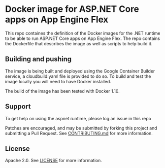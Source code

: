 # Docker image for ASP.NET Core apps on App Engine Flex
This repo containes the definition of the Docker images for the .NET runtime to be able to run ASP.NET Core apps on App Engine Flex. The repo contains the Dockerfile that describes the image as well as scripts to help build it.

## Building and pushing
The image is being built and deployed using the Google Container Builder service, a cloudbuild.yaml file is provided to do so. To build and test the image locally you will need to have Docker installed.

The build of the image has been tested with Docker 1.10.

## Support
To get help on using the aspnet runtime, please log an issue in this repo

Patches are encouraged, and may be submitted by forking this project and submitting a Pull Request. See [CONTRIBUTING.md](CONTRIBUTING.md) for more information.

## License
Apache 2.0. See [LICENSE](LICENSE) for more information.
